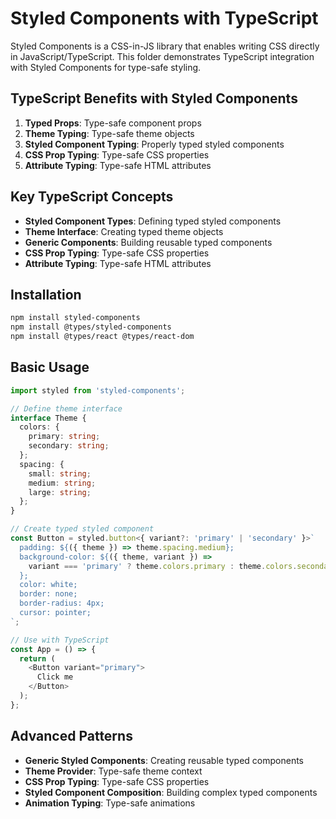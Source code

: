 # Styled Components with TypeScript

Styled Components is a CSS-in-JS library that enables writing CSS directly in JavaScript/TypeScript. This folder demonstrates TypeScript integration with Styled Components for type-safe styling.

## TypeScript Benefits with Styled Components

1. **Typed Props**: Type-safe component props
2. **Theme Typing**: Type-safe theme objects
3. **Styled Component Typing**: Properly typed styled components
4. **CSS Prop Typing**: Type-safe CSS properties
5. **Attribute Typing**: Type-safe HTML attributes

## Key TypeScript Concepts

- **Styled Component Types**: Defining typed styled components
- **Theme Interface**: Creating typed theme objects
- **Generic Components**: Building reusable typed components
- **CSS Prop Typing**: Type-safe CSS properties
- **Attribute Typing**: Type-safe HTML attributes

## Installation

```bash
npm install styled-components
npm install @types/styled-components
npm install @types/react @types/react-dom
```

## Basic Usage

```typescript
import styled from 'styled-components';

// Define theme interface
interface Theme {
  colors: {
    primary: string;
    secondary: string;
  };
  spacing: {
    small: string;
    medium: string;
    large: string;
  };
}

// Create typed styled component
const Button = styled.button<{ variant?: 'primary' | 'secondary' }>`
  padding: ${({ theme }) => theme.spacing.medium};
  background-color: ${({ theme, variant }) => 
    variant === 'primary' ? theme.colors.primary : theme.colors.secondary
  };
  color: white;
  border: none;
  border-radius: 4px;
  cursor: pointer;
`;

// Use with TypeScript
const App = () => {
  return (
    <Button variant="primary">
      Click me
    </Button>
  );
};
```

## Advanced Patterns

- **Generic Styled Components**: Creating reusable typed components
- **Theme Provider**: Type-safe theme context
- **CSS Prop Typing**: Type-safe CSS properties
- **Styled Component Composition**: Building complex typed components
- **Animation Typing**: Type-safe animations